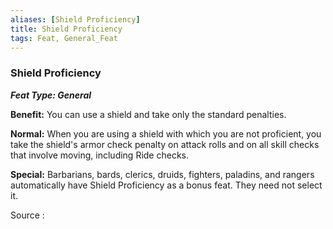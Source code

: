 ```yaml
---
aliases: [Shield Proficiency]
title: Shield Proficiency
tags: Feat, General_Feat
---
```

### Shield Proficiency 
***Feat Type: General***

**Benefit:** You can use a shield and take only the standard penalties.

**Normal:** When you are using a shield with which you are not
proficient, you take the shield's armor check penalty on attack rolls
and on all skill checks that involve moving, including Ride checks.

**Special:** Barbarians, bards, clerics, druids, fighters, paladins, and
rangers automatically have Shield Proficiency as a bonus feat. They need
not select it.


Source :